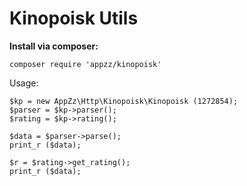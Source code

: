 # Kinopoisk Utils

**Install via composer:**

```
composer require 'appzz/kinopoisk'
```

Usage:

```
$kp = new AppZz\Http\Kinopoisk\Kinopoisk (1272854);
$parser = $kp->parser();
$rating = $kp->rating();

$data = $parser->parse();
print_r ($data);

$r = $rating->get_rating();
print_r ($data);
```
